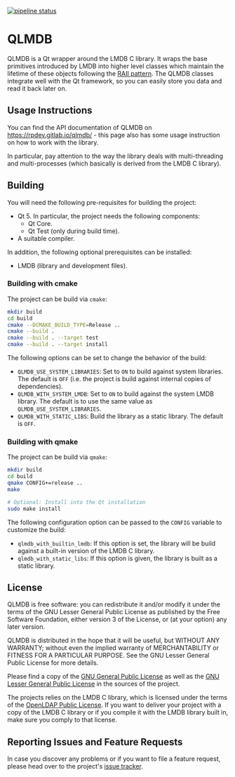[![pipeline status](https://gitlab.com/rpdev/qlmdb/badges/master/pipeline.svg)](https://gitlab.com/rpdev/qlmdb/commits/master)


# QLMDB

QLMDB is a Qt wrapper around the LMDB C library. It wraps the base primitives
introduced by LMDB into higher level classes which maintain the lifetime
of these objects following the
[RAII pattern](https://en.cppreference.com/w/cpp/language/raii). The
QLMDB classes integrate well with the Qt framework, so you can easily store
you data and read it back later on.

## Usage Instructions

You can find the API documentation of QLMDB on
https://rpdev.gitlab.io/qlmdb/ - this page also has some usage instruction on
how to work with the library.

In particular, pay attention to the way the library deals with multi-threading
and multi-processes (which basically is derived from the LMDB C library).


## Building

You will need the following pre-requisites for building the project:

* Qt 5. In particular, the project needs the following components:
  * Qt Core.
  * Qt Test (only during build time).
* A suitable compiler.

In addition, the following optional prerequisites can be installed:

* LMDB (library and development files).


### Building with cmake

The project can be build via `cmake`:

```bash
mkdir build
cd build
cmake --DCMAKE_BUILD_TYPE=Release ..
cmake --build .
cmake --build . --target test
cmake --build . --target install
```

The following options can be set to change the behavior of the
build:

* `QLMDB_USE_SYSTEM_LIBRARIES`: Set to `ON` to build against system libraries. The default is `OFF` (i.e. the project is build against internal copies of dependencies).
* `QLMDB_WITH_SYSTEM_LMDB`: Set to `ON` to build against the system LMDB library. The default is to use the same value as `QLMDB_USE_SYSTEM_LIBRARIES`.
* `QLMDB_WITH_STATIC_LIBS`: Build the library as a static library. The default is `OFF`.


### Building with qmake

The project can be build via `qmake`:

```bash
mkdir build
cd build
qmake CONFIG+=release ..
make

# Optional: Install into the Qt installation
sudo make install
```

The following configuration option can be passed to the `CONFIG` variable to
customize the build:

* `qlmdb_with_builtin_lmdb`: If this option is set, the library will be build
  against a built-in version of the LMDB C library.
* `qlmdb_with_static_libs`: If this option is given, the library is built as
  a static library.


## License

QLMDB is free software: you can redistribute it and/or modify
it under the terms of the GNU Lesser General Public License as
published by the Free Software Foundation, either version 3 of
the License, or (at your option) any later version.

QLMDB is distributed in the hope that it will be useful,
but WITHOUT ANY WARRANTY; without even the implied warranty of
MERCHANTABILITY or FITNESS FOR A PARTICULAR PURPOSE.  See the
GNU Lesser General Public License for more details.

Please find a copy of the [GNU General Public License](COPYING)
as well as the [GNU Lesser General Public License](COPYING.LESSER) in
the sources of the project.

The projects relies on the LMDB C library, which is licensed under the
terms of the [OpenLDAP Public License](3rdparty/liblmdb/LICENSE). If you
want to deliver your project with a copy of the LMDB C library or if you
compile it with the LMDB library built in, make sure you comply to that license.


## Reporting Issues and Feature Requests

In case you discover any problems or if you want to file a feature request,
please head over to the project's
[issue tracker](https://gitlab.com/rpdev/qlmdb/issues).
